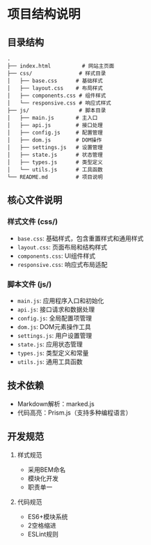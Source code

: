 # 项目结构说明

## 目录结构

```
.
├── index.html          # 网站主页面
├── css/               # 样式目录
│   ├── base.css      # 基础样式
│   ├── layout.css    # 布局样式
│   ├── components.css # 组件样式
│   └── responsive.css # 响应式样式
├── js/                # 脚本目录
│   ├── main.js       # 主入口
│   ├── api.js        # 接口处理
│   ├── config.js     # 配置管理
│   ├── dom.js        # DOM操作
│   ├── settings.js   # 设置管理
│   ├── state.js      # 状态管理
│   ├── types.js      # 类型定义
│   └── utils.js      # 工具函数
└── README.md         # 项目说明
```

## 核心文件说明

### 样式文件 (css/)
- `base.css`: 基础样式，包含重置样式和通用样式
- `layout.css`: 页面布局和结构样式
- `components.css`: UI组件样式
- `responsive.css`: 响应式布局适配

### 脚本文件 (js/)
- `main.js`: 应用程序入口和初始化
- `api.js`: 接口请求和数据处理
- `config.js`: 全局配置项管理
- `dom.js`: DOM元素操作工具
- `settings.js`: 用户设置管理
- `state.js`: 应用状态管理
- `types.js`: 类型定义和常量
- `utils.js`: 通用工具函数

## 技术依赖

- Markdown解析：marked.js
- 代码高亮：Prism.js（支持多种编程语言）

## 开发规范

1. 样式规范
   - 采用BEM命名
   - 模块化开发
   - 职责单一

2. 代码规范
   - ES6+模块系统
   - 2空格缩进
   - ESLint规则
